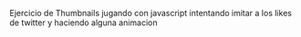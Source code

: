 Ejercicio de Thumbnails jugando con javascript intentando imitar a los likes de twitter y haciendo alguna animacion

